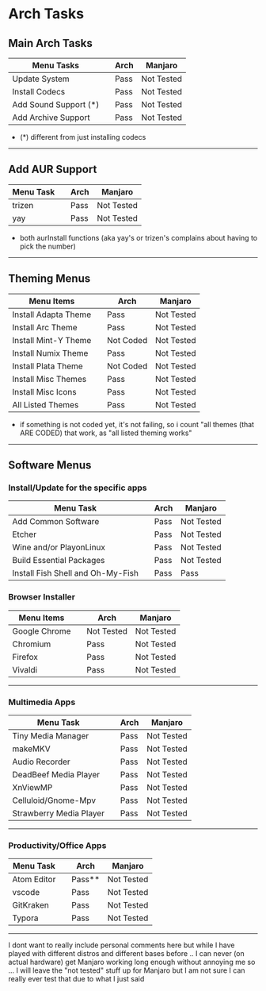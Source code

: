 # Arch Tasks

## Main Arch Tasks

| Menu Tasks            |     | Arch | Manjaro    |
| --------------------- | --- | ---- | ---------- |
| Update System         |     | Pass | Not Tested |
| Install Codecs        |     | Pass | Not Tested |
| Add Sound Support (*) |     | Pass | Not Tested |
| Add Archive Support   |     | Pass | Not Tested |

- (*) different from just installing codecs

---

## Add AUR Support

| Menu Task |     | Arch | Manjaro    |
| --------- | --- | ---- | ---------- |
| trizen    |     | Pass | Not Tested |
| yay       |     | Pass | Not Tested |

- both aurInstall functions (aka yay's or trizen's complains about having to pick the number)

---

## Theming Menus

| Menu Items           |     | Arch      | Manjaro    |
| -------------------- | --- | --------- | ---------- |
| Install Adapta Theme |     | Pass      | Not Tested |
| Install Arc Theme    |     | Pass      | Not Tested |
| Install Mint-Y Theme |     | Not Coded | Not Tested |
| Install Numix Theme  |     | Pass      | Not Tested |
| Install Plata Theme  |     | Not Coded | Not Tested |
| Install Misc Themes  |     | Pass      | Not Tested |
| Install Misc Icons   |     | Pass      | Not Tested |
| All Listed Themes    |     | Pass      | Not Tested |

- if something is not coded yet, it's not failing, so i count "all themes (that ARE CODED) that work, as "all listed theming works"

---

## Software Menus

### Install/Update for the specific apps

| Menu Task                         |     | Arch | Manjaro    |
| --------------------------------- | --- | ---- | ---------- |
| Add Common Software               |     | Pass | Not Tested |
| Etcher                            |     | Pass | Not Tested |
| Wine and/or PlayonLinux           |     | Pass | Not Tested |
| Build Essential Packages          |     | Pass | Not Tested |
| Install Fish Shell and Oh-My-Fish |     | Pass | Pass       |

### Browser Installer

| Menu Items    |     | Arch       | Manjaro    |
| ------------- | --- | ---------- | ---------- |
| Google Chrome |     | Not Tested | Not Tested |
| Chromium      |     | Pass       | Not Tested |
| Firefox       |     | Pass       | Not Tested |
| Vivaldi       |     | Pass  | Not Tested |

---

### Multimedia Apps

| Menu Task               |     | Arch | Manjaro    |
| ----------------------- | --- | ---- | ---------- |
| Tiny Media Manager      |     | Pass | Not Tested |
| makeMKV                 |     | Pass | Not Tested |
| Audio Recorder          |     | Pass | Not Tested |
| DeadBeef Media Player   |     | Pass | Not Tested |
| XnViewMP                |     | Pass | Not Tested |
| Celluloid/Gnome-Mpv     |     | Pass | Not Tested |
| Strawberry Media Player |     | Pass | Not Tested |

---

### Productivity/Office Apps

| Menu Task   |     | Arch       | Manjaro    |
| ----------- | --- | ---------- | ---------- |
| Atom Editor |     | Pass**     | Not Tested |
| vscode      |     | Pass       | Not Tested |
| GitKraken   |     | Pass       | Not Tested |
| Typora      |     | Pass       | Not Tested |

---

I dont want to really include personal comments here but while I have played with different distros and different bases before .. I can never (on actual hardware) get Manjaro working long enough without annoying me so ... I will leave the "not tested" stuff up for Manjaro but I am not sure I can really ever test that due to what I just said